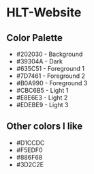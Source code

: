 # HLT-Website

## Color Palette
 * #202030 - Background
 * #39304A - Dark
 * #635C51 - Foreground 1
 * #7D7461 - Foreground 2
 * #B0A990 - Foreground 3
 * #CBC6B5 - Light 1
 * #E8E6E3 - Light 2
 * #EDEBE9 - Light 3

## Other colors I like
 * #D1CCDC
 * #F5EDF0
 * #886F68
 * #3D2C2E
